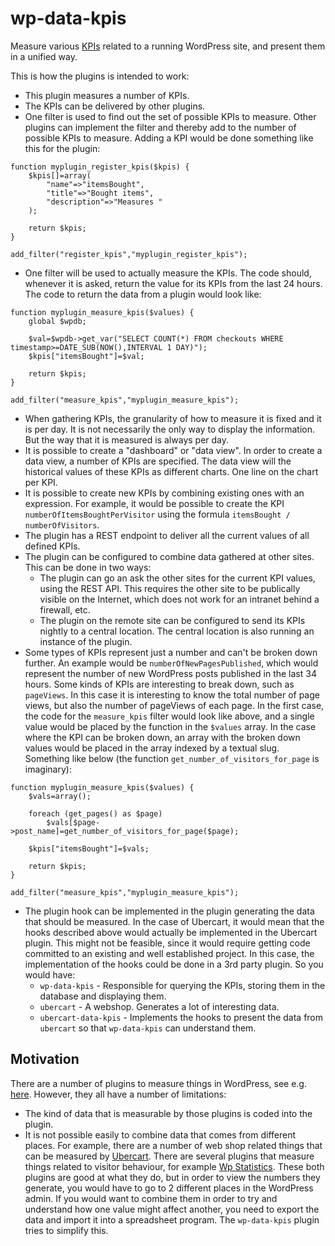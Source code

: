 # wp-data-kpis
Measure various [KPIs](http://searchcrm.techtarget.com/definition/key-performance-indicator) related to a running WordPress site, and present them in a unified way.

This is how the plugins is intended to work:

* This plugin measures a number of KPIs.
* The KPIs can be delivered by other plugins.
* One filter is used to find out the set of possible KPIs to measure. Other plugins can implement the filter and thereby add to the number of possible KPIs to measure. Adding a KPI would be done something like this for the plugin:
```
function myplugin_register_kpis($kpis) {
	$kpis[]=array(
		"name"=>"itemsBought",
		"title"=>"Bought items",
		"description"=>"Measures "
	);

	return $kpis;
}

add_filter("register_kpis","myplugin_register_kpis");
``` 
* One filter will be used to actually measure the KPIs. The code should, whenever it is asked, return the value for its KPIs from the last 24 hours. The code to return the data from a plugin would look like:
```
function myplugin_measure_kpis($values) {
	global $wpdb;

	$val=$wpdb->get_var("SELECT COUNT(*) FROM checkouts WHERE timestamp>=DATE_SUB(NOW(),INTERVAL 1 DAY)");
	$kpis["itemsBought"]=$val;

	return $kpis;
}

add_filter("measure_kpis","myplugin_measure_kpis");
```
* When gathering KPIs, the granularity of how to measure it is fixed and it is per day. It is not necessarily the only way to display the information. But the way that it is measured is always per day.
* It is possible to create a "dashboard" or "data view". In order to create a data view, a number of KPIs are specified. The data view will the historical values of these KPIs as different charts. One line on the chart per KPI.
* It is possible to create new KPIs by combining existing ones with an expression. For example, it would be possible to create the KPI `numberOfItemsBoughtPerVisitor` using the formula `itemsBought / numberOfVisitors`.
* The plugin has a REST endpoint to deliver all the current values of all defined KPIs.
* The plugin can be configured to combine data gathered at other sites. This can be done in two ways:
  * The plugin can go an ask the other sites for the current KPI values, using the REST API. This requires the other site to be publically visible on the Internet, which does not work for an intranet behind a firewall, etc.
  * The plugin on the remote site can be configured to send its KPIs nightly to a central location. The central location is also running an instance of the plugin.
* Some types of KPIs represent just a number and can't be broken down further. An example would be `numberOfNewPagesPublished`, which would represent the number of new WordPress posts published in the last 34 hours. Some kinds of KPIs are interesting to break down, such as `pageViews`. In this case it is interesting to know the total number of page views, but also the number of pageViews of each page. In the first case, the code for the `measure_kpis` filter would look like above, and a single value would be placed by the function in the `$values` array. In the case where the KPI can be broken down, an array with the broken down values would be placed in the array indexed by a textual slug. Something like below (the function `get_number_of_visitors_for_page` is imaginary):
```
function myplugin_measure_kpis($values) {
	$vals=array();

	foreach (get_pages() as $page)
		$vals[$page->post_name]=get_number_of_visitors_for_page($page);

	$kpis["itemsBought"]=$vals;

	return $kpis;
}

add_filter("measure_kpis","myplugin_measure_kpis");
```
* The plugin hook can be implemented in the plugin generating the data that should be measured. In the case of Ubercart, it would mean that the hooks described above would actually be implemented in the Ubercart plugin. This might not be feasible, since it would require getting code committed to an existing and well established project. In this case, the implementation of the hooks could be done in a 3rd party plugin. So you would have:
  * `wp-data-kpis` - Responsible for querying the KPIs, storing them in the database and displaying them.
  * `ubercart` - A webshop. Generates a lot of interesting data.
  * `ubercart-data-kpis` - Implements the hooks to present the data from `ubercart` so that `wp-data-kpis` can understand them.

## Motivation

There are a number of plugins to measure things in WordPress, see e.g. [here](http://socialmetricspro.com/social-media/10-most-popular-wordpress-analytics-plugins-review/2739/). However, they all have a number of limitations:
* The kind of data that is measurable by those plugins is coded into the plugin.
* It is not possible easily to combine data that comes from different places. For example, there are a number of web shop related things that can be measured by [Ubercart](http://www.ubercart.org/docs/user/323/viewing_reports). There are several plugins that measure things related to visitor behaviour, for example [Wp Statistics](https://wordpress.org/plugins/wp-statistics/). These both plugins are good at what they do, but in order to view the numbers they generate, you would have to go to 2 different places in the WordPress admin. If you would want to combine them in order to try and understand how one value might affect another, you need to export the data and import it into a spreadsheet program. The `wp-data-kpis` plugin tries to simplify this. 
